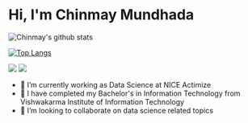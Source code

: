 # Hi, I'm Chinmay Mundhada


![Chinmay's github stats](https://github-readme-stats.vercel.app/api?username=chinmaymundhada&count_private=true&hide=issues&show_icons=true&theme=shades-of-purple)

<!-- To remove C++, use this link : https://github-readme-stats.vercel.app/api/top-langs/?username=siddheshkothadi&layout=compact&hide=c%2B%2B -->
[![Top Langs](https://github-readme-stats.vercel.app/api/top-langs/?username=chinmaymundhada&layout=compact&theme=shades-of-purple)](https://github.com/chinmaymundhada/github-readme-stats)


<a href="https://twitter.com/Chinmay0208"><img src="https://img.shields.io/badge/twitter-%231DA1F2.svg?&style=for-the-badge&logo=twitter&logoColor=white"/></a> 
<a href='https://www.linkedin.com/in/chinmay-mundhada/'><img src="https://img.shields.io/badge/linkedin-%230077B5.svg?&style=for-the-badge&logo=linkedin&logoColor=white"/></a>

- 🔭 I’m currently working as Data Science at NICE Actimize
- 🌱 I have completed my Bachelor's in Information Technology from Vishwakarma Institute of Information Technology
- 👯 I’m looking to collaborate on data science related topics

<!---
chinmaymundhada/chinmaymundhada is a ✨ special ✨ repository because its `README.md` (this file) appears on your GitHub profile.
You can click the Preview link to take a look at your changes.
--->
